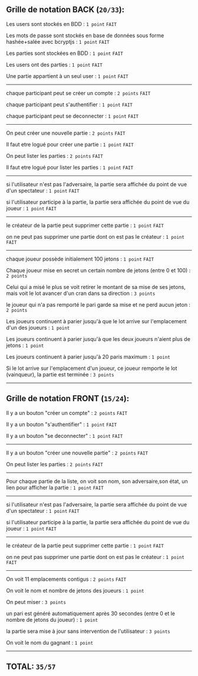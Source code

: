 ## Grille de notation BACK (`20/33`):

Les users sont stockés en BDD : `1 point` `FAIT`

Les mots de passe sont stockés en base de données sous forme hashée+salée avec bcryptjs : `1 point` `FAIT`

Les parties sont stockées en BDD : `1 point` `FAIT`

Les users ont des parties : `1 point` `FAIT`

Une partie appartient à un seul user : `1 point` `FAIT`

-----------------

chaque participant peut se créer un compte : `2 points` `FAIT`

chaque participant peut s'authentifier : `1 point` `FAIT`

chaque participant peut se deconnecter : `1 point` `FAIT`

-----------------

On peut créer une nouvelle partie : `2 points` `FAIT`

Il faut etre logué pour créer une partie : `1 point` `FAIT`

On peut lister les parties : `2 points` `FAIT`

Il faut etre logué pour lister les parties : `1 point` `FAIT`

-----------------

si l'utilisateur n'est pas l'adversaire, la partie sera affichée du point de vue d'un spectateur : `1 point` `FAIT`

si l'utilisateur participe à la partie, la partie sera affichée du point de vue du joueur : `1 point` `FAIT`

-----------------

le créateur de la partie peut supprimer cette partie : `1 point` `FAIT`

on ne peut pas supprimer une partie dont on est pas le créateur : `1 point` `FAIT`

-----------------

chaque joueur possède initialement 100 jetons : `1 point` `FAIT`

Chaque joueur mise en secret un certain nombre de jetons (entre 0 et 100) : `2 points`

Celui qui a misé le plus se voit retirer le montant de sa mise de ses jetons, mais voit le lot avancer d'un cran dans sa direction : `3 points`

le joueur qui n'a pas remporté le pari garde sa mise et ne perd aucun jeton : `2 points`

Les joueurs continuent à parier jusqu'à que le lot arrive sur l'emplacement d'un des joueurs : `1 point`

Les joueurs continuent à parier jusqu'à que les deux joueurs n'aient plus de jetons : `1 point`

Les joueurs continuent à parier jusqu'à 20 paris maximum : `1 point`

Si le lot arrive sur l'emplacement d'un joueur, ce joueur remporte le lot (vainqueur), la partie est terminée : `3 points`

-----------------
## Grille de notation FRONT (`15/24`):

Il y a un bouton "créer un compte" : `2 points` `FAIT`

Il y a un bouton "s'authentifier" : `1 point` `FAIT`

Il y a un bouton "se deconnecter" : `1 point` `FAIT`

-----------------

Il y a un bouton "créer une nouvelle partie" : `2 points` `FAIT`

On peut lister les parties : `2 points` `FAIT`

-----------------

Pour chaque partie de la liste, on voit son nom, son adversaire,son état, un lien pour afficher la partie : `1 point` `FAIT`

-----------------

si l'utilisateur n'est pas l'adversaire, la partie sera affichée du point de vue d'un spectateur : `1 point` `FAIT`

si l'utilisateur participe à la partie, la partie sera affichée du point de vue du joueur : `1 point` `FAIT`

-----------------

le créateur de la partie peut supprimer cette partie : `1 point` `FAIT`

on ne peut pas supprimer une partie dont on est pas le créateur : `1 point` `FAIT`

-----------------

On voit 11 emplacements contigus : `2 points` `FAIT`

On voit le nom et nombre de jetons des joueurs : `1 point`

On peut miser : `3 points`

un pari est généré automatiquement après 30 secondes (entre 0 et le nombre de jetons du joueur) : `1 point`

la partie sera mise à jour sans intervention de l'utilisateur : `3 points`

On voit le nom du gagnant : `1 point`

-----------------
## TOTAL: `35/57`